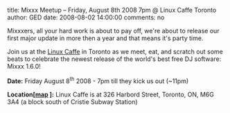 title: Mixxx Meetup – Friday, August 8th 2008 7pm @ Linux Caffe Toronto
author: GED
date: 2008-08-02 14:00:00
comments: no

Mixxxers, all your hard work is about to pay off, we're about to release our first major update in more then a year and that means it's party time.<br />
<p>Join us at the <a href="http://linuxcaffe.ca/">Linux Caffe</a>
 in Toronto as we meet, eat, and scratch out some beats to celebrate the newest release of the world's best free DJ software: Mixxx 1.6.0!<br />
</p>
<p><b>Date:</b>
 Friday August 8<sup>th</sup>
 2008 - 7pm till they kick us out (~11pm)<br />
</p>
<p><b>Location[<a href="http://maps.google.com/maps?q=linuxcaffe+toronto&amp;ll=43.660153,-79.417023&amp;spn=0.014158,0.029028&amp;num=5&amp;start=0&amp;hl=en">map</a>
]:</b>
 Linux Caffe is at 326 Harbord Street, Toronto, ON, M6G 3A4 (a block south of Cristie Subway Station)</p>
